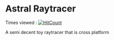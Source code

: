 # Astral Raytracer
Times viewed : [![HitCount](https://hits.dwyl.com/josephbk117/AstralRaytracer.svg?style=flat-square&show=unique)](http://hits.dwyl.com/josephbk117/AstralRaytracer)

A semi decent toy raytracer that is cross platform
